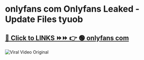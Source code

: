 
 # onlyfans  com Onlyfans Leaked - Update Files tyuob

## <h2><a href="https://clipsfans.com/onlyfans__com&ref=git">🔗 Click to LINKS ⏩⏩ 👉 🟢 onlyfans  com </a></h2>

<a href="https://clipsfans.com/onlyfans__com&ref=git" rel="nofollow" data-target="animated-image.originalLink"><img src="https://i.ibb.co.com/xMMVF88/686577567.gif" alt="Viral Video Original" style="max-width: 100%; display: inline-block;" data-target="animated-image.originalImage"></a>

